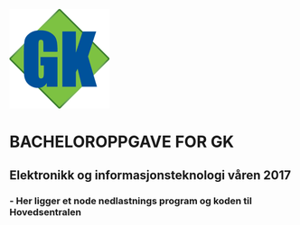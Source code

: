 ![myimage-alt-tag](https://github.com/ulbas/Gk/blob/master/gk.png)
# BACHELOROPPGAVE FOR GK

## Elektronikk og informasjonsteknologi våren 2017

### - Her ligger et node nedlastnings program og koden til Hovedsentralen 
